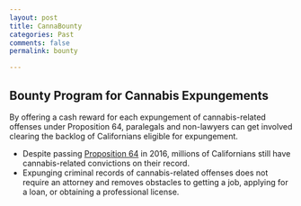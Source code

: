 ```yaml
---
layout: post
title: CannaBounty
categories: Past
comments: false
permalink: bounty

---
```

## Bounty Program for Cannabis Expungements ##

By offering a cash reward for each expungement of cannabis-related offenses under Proposition 64, paralegals and non-lawyers can get involved clearing the backlog of Californians eligible for expungement. 

* Despite passing [Proposition 64](https://ballotpedia.org/California_Proposition_64,_Marijuana_Legalization_(2016)) in 2016, millions of Californians still have cannabis-related convictions on their record.
* Expunging criminal records of cannabis-related offenses does not require an attorney and removes obstacles to getting a job, applying for a loan, or obtaining a professional license. 

<!--more-->
